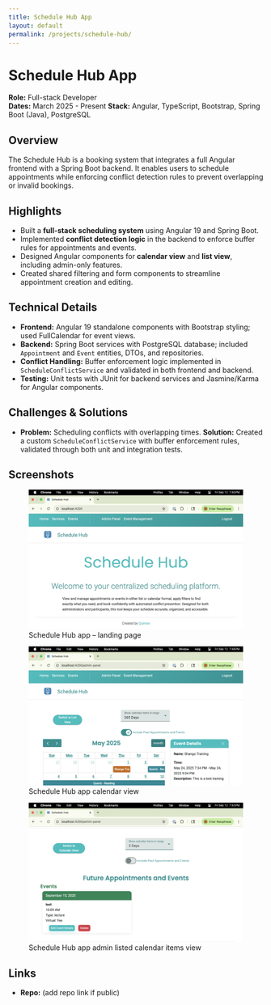 ```yaml
---
title: Schedule Hub App
layout: default
permalink: /projects/schedule-hub/
---
```


# Schedule Hub App

**Role:** Full-stack Developer  
**Dates:** March 2025 - Present
**Stack:** Angular, TypeScript, Bootstrap, Spring Boot (Java), PostgreSQL

## Overview

The Schedule Hub is a booking system that integrates a full Angular frontend with a Spring Boot backend. It enables users to schedule appointments while enforcing conflict detection rules to prevent overlapping or invalid bookings.

## Highlights

- Built a **full-stack scheduling system** using Angular 19 and Spring Boot.
- Implemented **conflict detection logic** in the backend to enforce buffer rules for appointments and events.
- Designed Angular components for **calendar view** and **list view**, including admin-only features.
- Created shared filtering and form components to streamline appointment creation and editing.

## Technical Details

- **Frontend:** Angular 19 standalone components with Bootstrap styling; used FullCalendar for event views.
- **Backend:** Spring Boot services with PostgreSQL database; included `Appointment` and `Event` entities, DTOs, and repositories.
- **Conflict Handling:** Buffer enforcement logic implemented in `ScheduleConflictService` and validated in both frontend and backend.
- **Testing:** Unit tests with JUnit for backend services and Jasmine/Karma for Angular components.

## Challenges & Solutions

- **Problem:** Scheduling conflicts with overlapping times.
  **Solution:** Created a custom `ScheduleConflictService` with buffer enforcement rules, validated through both unit and integration tests.

## Screenshots

<figure>
  <img src="/assets/images/schedule-landing.jpg" alt="Schedule Hub app landing page" class="project-screenshot">
  <figcaption>Schedule Hub app – landing page</figcaption>
</figure>

<figure>
  <img src="/assets/images/schedule-calendar.png" alt="Schedule Hub app calendar view" class="project-screenshot">
  <figcaption>Schedule Hub app calendar view</figcaption>
</figure>

<figure>
  <img src="/assets/images/schedule-admin.png" alt="Schedule Hub app admin panel" class="project-screenshot">
  <figcaption>Schedule Hub app admin listed calendar items view </figcaption>
</figure>

## Links

- **Repo:** (add repo link if public)
